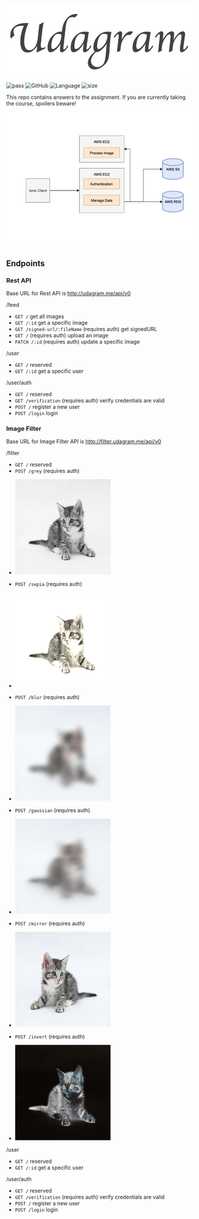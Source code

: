 ![logo](logo.png)
-------------------
![pass](https://img.shields.io/badge/build-passing-brightgreen.svg)
![GitHub](https://img.shields.io/github/license/dsalazar10/App-Udagram.svg)
![Language](https://img.shields.io/badge/Language-Typescript-blue.svg)
![size](https://img.shields.io/github/repo-size/dsalazar10/App-Udagram.svg)

This repo contains answers to the assignment. If you are currently taking the course, spoilers beware!

![](Main.png)


## Endpoints


### Rest API

Base URL for Rest API is http://udagram.me/api/v0

/feed
  - `GET /` get all images
  - `GET /:id` get a specific image
  - `GET /signed-url/:fileName` (requires auth) get signedURL
  - `GET /` (requires auth) upload an image
  - `PATCH /:id` (requires auth) update a specific image

/user
  - `GET /` reserved
  - `GET /:id` get a specific user
  
 /user/auth
  - `GET /` reserved
  - `GET /verification` (requires auth) verify credentials are valid
  - `POST /` register a new user
  - `POST /login` login

 ### Image Filter
 
 Base URL for Image Filter API is http://filter.udagram.me/api/v0
 
 /filter
   - `GET /` reserved
   - `POST /grey` (requires auth)
   * ![](./Image_Filter_Server/tutorial/grey.jpeg)
   - `POST /sepia` (requires auth)
   * ![](./Image_Filter_Server/tutorial/sepia.jpeg)
   - `POST /blur` (requires auth)
   * ![](./Image_Filter_Server/tutorial/blur.jpeg)
   - `POST /gaussian` (requires auth)
   * ![](./Image_Filter_Server/tutorial/gaussian.jpeg)
   - `POST /mirror` (requires auth)
   * ![](./Image_Filter_Server/tutorial/mirror.jpeg)
   - `POST /invert` (requires auth)
   * ![](./Image_Filter_Server/tutorial/invert.jpeg)
 
  /user
  - `GET /` reserved
  - `GET /:id` get a specific user
  
 /user/auth
  - `GET /` reserved
  - `GET /verification` (requires auth) verify credentials are valid
  - `POST /` register a new user
  - `POST /login` login
